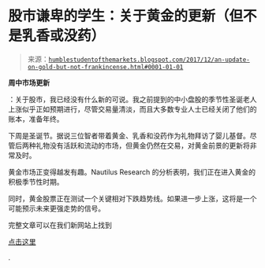 <!--yml

类别：未分类

日期：2024-05-18 02:46:11

-->

# 股市谦卑的学生：关于黄金的更新（但不是乳香或没药）

> 来源：[`humblestudentofthemarkets.blogspot.com/2017/12/an-update-on-gold-but-not-frankincense.html#0001-01-01`](https://humblestudentofthemarkets.blogspot.com/2017/12/an-update-on-gold-but-not-frankincense.html#0001-01-01)

**周中市场更新**

：关于股市，我已经没有什么新的可说。我之前提到的中小盘股的季节性圣诞老人上涨似乎正如预期进行，尽管交易量清淡，而且大多数专业人士已经关闭了他们的账本，准备年终。

下周是圣诞节。据说三位智者带着黄金、乳香和没药作为礼物拜访了婴儿基督。尽管后两种礼物没有活跃和流动的市场，但黄金仍然在交易，对黄金前景的更新将非常及时。

黄金市场正变得越发有趣。Nautilus Research 的分析表明，我们正在进入黄金的积极季节性时期。

同时，黄金股票正在测试一个关键相对下跌趋势线。如果进一步上涨，这将是一个可能预示未来更强走势的信号。

完整文章可以在我们新网站上找到

[点击这里](https://humblestudentofthemarkets.com/2017/12/20/an-update-on-gold-but-not-frankincense-or-myrrh/)

.
